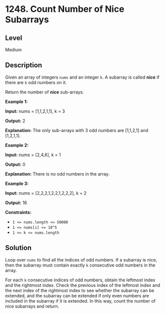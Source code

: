# 1248. Count Number of Nice Subarrays
## Level
Medium

## Description
Given an array of integers `nums` and an integer `k`. A subarray is called **nice** if there are `k` odd numbers on it.

Return the number of **nice** sub-arrays.

**Example 1:**

**Input:** nums = [1,1,2,1,1], k = 3

**Output:** 2

**Explanation:** The only sub-arrays with 3 odd numbers are [1,1,2,1] and [1,2,1,1].

**Example 2:**

**Input:** nums = [2,4,6], k = 1

**Output:** 0

**Explanation:** There is no odd numbers in the array.

**Example 3:**

**Input:** nums = [2,2,2,1,2,2,1,2,2,2], k = 2

**Output:** 16

**Constraints:**

* `1 <= nums.length <= 50000`
* `1 <= nums[i] <= 10^5`
* `1 <= k <= nums.length`

## Solution
Loop over `nums` to find all the indices of odd numbers. If a subarray is nice, then the subarray must contain exactly `k` consecutive odd numbers in the array.

For each `k` consecutive indices of odd numbers, obtain the leftmost index and the rightmost index. Check the previous index of the leftmost index and the next index of the rightmost index to see whether the subarray can be extended, and the subarray can be extended if only even numbers are included in the subarray if it is extended. In this way, count the number of nice subarrays and return.
